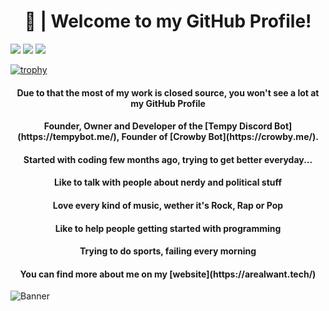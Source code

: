 <h1 align='center'>
     🍇 | Welcome to my GitHub Profile!
</h1>


![](https://img.shields.io/badge/-ARealWant-4651cb) ![](https://komarev.com/ghpvc/?username=ARealWant) ![](https://img.shields.io/twitter/follow/ARealWant?color=%234651cb&label=Twitter&style=plastic)

     
[![trophy](https://github-profile-trophy.vercel.app/?username=ARealWant)](https://github.com/ryo-ma/github-profile-trophy)
  
<h4 align="center"> Due to that the most of my work is closed source, you won't see a lot at my GitHub Profile  </h4>
<h4 align="center"> Founder, Owner and Developer of the [Tempy Discord Bot](https://tempybot.me/), Founder of [Crowby Bot](https://crowby.me/).  </h4>
<h4 align="center"> Started with coding few months ago, trying to get better everyday...  </h4>
<h4 align="center"> Like to talk with people about nerdy and political stuff  </h4>
<h4 align="center"> Love every kind of music, wether it's Rock, Rap or Pop  </h4>
<h4 align="center"> Like to help people getting started with programming  </h4>
<h4 align="center"> Trying to do sports, failing every morning  </h4>
<h4 align="center"> You can find more about me on my [website](https://arealwant.tech/)  </h4>

![Banner](https://cdn.discordapp.com/attachments/761891074116681748/799922898441338900/arealwant_color_animated_banner.gif)
